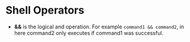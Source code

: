 # Shell Operators
 - **&&** is the logical and operation. For example `command1 && command2`, in here command2 only executes if command1 was successful.
